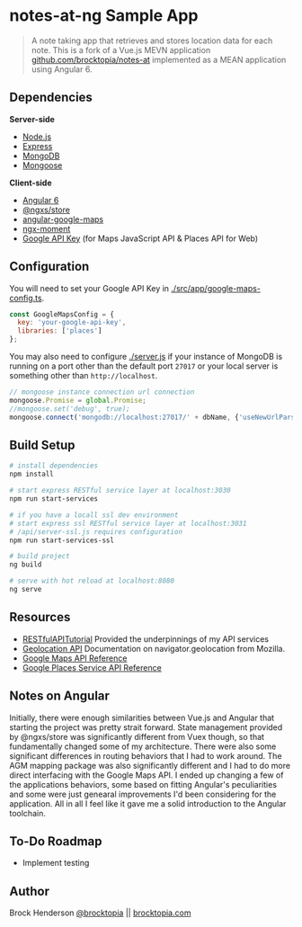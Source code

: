 # notes-at-ng Sample App

> A note taking app that retrieves and stores location data for each note. This is a fork of a Vue.js MEVN application 
[github.com/brocktopia/notes-at](https://github.com/brocktopia/notes-at) implemented as a MEAN application using Angular 6.

## Dependencies

**Server-side**
* [Node.js](https://nodejs.org)
* [Express](https://github.com/expressjs/express)
* [MongoDB](https://www.mongodb.com/)
* [Mongoose](https://github.com/Automattic/mongoose)

**Client-side**
* [Angular 6](https://angular.io/)
* [@ngxs/store](https://github.com/ngxs/store)
* [angular-google-maps](https://angular-maps.com/)
* [ngx-moment](https://github.com/urish/ngx-moment)
* [Google API Key](https://developers.google.com/maps/documentation/javascript/get-api-key) (for Maps JavaScript API &amp; Places API for Web)

## Configuration

You will need to set your Google API Key in [./src/app/google-maps-config.ts](src/app/google-maps-config.ts).
```js
const GoogleMapsConfig = {
  key: 'your-google-api-key',
  libraries: ['places']
};
```
You may also need to configure [./server.js](server.js) if your instance of MongoDB is running on a port
other than the default port `27017` or your local server is something other than `http://localhost`.
```js
// mongoose instance connection url connection
mongoose.Promise = global.Promise;
//mongoose.set('debug', true);
mongoose.connect('mongodb://localhost:27017/' + dbName, {'useNewUrlParser': true});//
```

## Build Setup

``` bash
# install dependencies
npm install

# start express RESTful service layer at localhost:3030
npm run start-services

# if you have a locall ssl dev environment
# start express ssl RESTful service layer at localhost:3031
# /api/server-ssl.js requires configuration
npm run start-services-ssl

# build project
ng build

# serve with hot reload at localhost:8080
ng serve
```

## Resources

* [RESTfulAPITutorial](https://github.com/generalgmt/RESTfulAPITutorial) Provided the underpinnings of my API services
* [Geolocation API](https://developer.mozilla.org/en-US/docs/Web/API/Geolocation_API) Documentation on navigator.geolocation from Mozilla.
* [Google Maps API Reference](https://developers.google.com/maps/documentation/javascript/reference/map)
* [Google Places Service API Reference](https://developers.google.com/maps/documentation/javascript/reference/places-service)

## Notes on Angular

Initially, there were enough similarities between Vue.js and Angular that starting the project was pretty strait forward. 
State management provided by @ngxs/store was significantly different from Vuex though, so that fundamentally changed some 
of my architecture. There were also some significant differences in routing behaviors that I had to work around. The AGM 
mapping package was also significantly different and I had to do more direct interfacing with the Google Maps API. I ended 
up changing a few of the applications behaviors, some based on fitting Angular's peculiarities and some were just genearal
improvements I'd been considering for the application. All in all I feel like it gave me a solid introduction to the 
Angular toolchain.

## To-Do Roadmap

* Implement testing

## Author
Brock Henderson [@brocktopia](https://github.com/brocktopia/) ||
[brocktopia.com](https://brocktopia.com)
